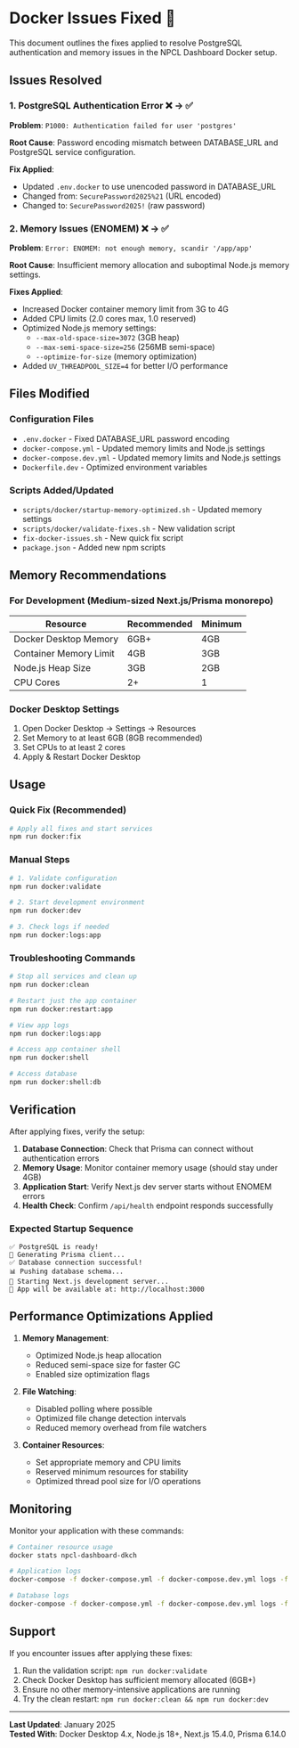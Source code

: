 # Docker Issues Fixed 🐳

This document outlines the fixes applied to resolve PostgreSQL authentication and memory issues in the NPCL Dashboard Docker setup.

## Issues Resolved

### 1. PostgreSQL Authentication Error ❌ → ✅
**Problem**: `P1000: Authentication failed for user 'postgres'`

**Root Cause**: Password encoding mismatch between DATABASE_URL and PostgreSQL service configuration.

**Fix Applied**:
- Updated `.env.docker` to use unencoded password in DATABASE_URL
- Changed from: `SecurePassword2025%21` (URL encoded)
- Changed to: `SecurePassword2025!` (raw password)

### 2. Memory Issues (ENOMEM) ❌ → ✅
**Problem**: `Error: ENOMEM: not enough memory, scandir '/app/app'`

**Root Cause**: Insufficient memory allocation and suboptimal Node.js memory settings.

**Fixes Applied**:
- Increased Docker container memory limit from 3G to 4G
- Added CPU limits (2.0 cores max, 1.0 reserved)
- Optimized Node.js memory settings:
  - `--max-old-space-size=3072` (3GB heap)
  - `--max-semi-space-size=256` (256MB semi-space)
  - `--optimize-for-size` (memory optimization)
- Added `UV_THREADPOOL_SIZE=4` for better I/O performance

## Files Modified

### Configuration Files
- `.env.docker` - Fixed DATABASE_URL password encoding
- `docker-compose.yml` - Updated memory limits and Node.js settings
- `docker-compose.dev.yml` - Updated memory limits and Node.js settings
- `Dockerfile.dev` - Optimized environment variables

### Scripts Added/Updated
- `scripts/docker/startup-memory-optimized.sh` - Updated memory settings
- `scripts/docker/validate-fixes.sh` - New validation script
- `fix-docker-issues.sh` - New quick fix script
- `package.json` - Added new npm scripts

## Memory Recommendations

### For Development (Medium-sized Next.js/Prisma monorepo)

| Resource | Recommended | Minimum |
|----------|-------------|---------|
| Docker Desktop Memory | 6GB+ | 4GB |
| Container Memory Limit | 4GB | 3GB |
| Node.js Heap Size | 3GB | 2GB |
| CPU Cores | 2+ | 1 |

### Docker Desktop Settings
1. Open Docker Desktop → Settings → Resources
2. Set Memory to at least 6GB (8GB recommended)
3. Set CPUs to at least 2 cores
4. Apply & Restart Docker Desktop

## Usage

### Quick Fix (Recommended)
```bash
# Apply all fixes and start services
npm run docker:fix
```

### Manual Steps
```bash
# 1. Validate configuration
npm run docker:validate

# 2. Start development environment
npm run docker:dev

# 3. Check logs if needed
npm run docker:logs:app
```

### Troubleshooting Commands
```bash
# Stop all services and clean up
npm run docker:clean

# Restart just the app container
npm run docker:restart:app

# View app logs
npm run docker:logs:app

# Access app container shell
npm run docker:shell

# Access database
npm run docker:shell:db
```

## Verification

After applying fixes, verify the setup:

1. **Database Connection**: Check that Prisma can connect without authentication errors
2. **Memory Usage**: Monitor container memory usage (should stay under 4GB)
3. **Application Start**: Verify Next.js dev server starts without ENOMEM errors
4. **Health Check**: Confirm `/api/health` endpoint responds successfully

### Expected Startup Sequence
```
✅ PostgreSQL is ready!
🔧 Generating Prisma client...
✅ Database connection successful!
📊 Pushing database schema...
🎯 Starting Next.js development server...
📱 App will be available at: http://localhost:3000
```

## Performance Optimizations Applied

1. **Memory Management**:
   - Optimized Node.js heap allocation
   - Reduced semi-space size for faster GC
   - Enabled size optimization flags

2. **File Watching**:
   - Disabled polling where possible
   - Optimized file change detection intervals
   - Reduced memory overhead from file watchers

3. **Container Resources**:
   - Set appropriate memory and CPU limits
   - Reserved minimum resources for stability
   - Optimized thread pool size for I/O operations

## Monitoring

Monitor your application with these commands:

```bash
# Container resource usage
docker stats npcl-dashboard-dkch

# Application logs
docker-compose -f docker-compose.yml -f docker-compose.dev.yml logs -f app

# Database logs
docker-compose -f docker-compose.yml -f docker-compose.dev.yml logs -f postgres
```

## Support

If you encounter issues after applying these fixes:

1. Run the validation script: `npm run docker:validate`
2. Check Docker Desktop has sufficient memory allocated (6GB+)
3. Ensure no other memory-intensive applications are running
4. Try the clean restart: `npm run docker:clean && npm run docker:dev`

---

**Last Updated**: January 2025  
**Tested With**: Docker Desktop 4.x, Node.js 18+, Next.js 15.4.0, Prisma 6.14.0